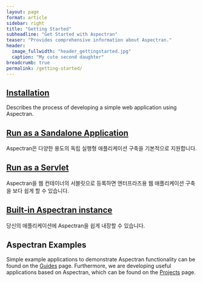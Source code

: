 ```yaml
---
layout: page
format: article
sidebar: right
title: "Getting Started"
subheadline: "Get Started with Aspectran"
teaser: "Provides comprehensive information about Aspectran."
header:
  image_fullwidth: "header_gettingstarted.jpg"
  caption: "My cute second daughter"
breadcrumb: true
permalink: /getting-started/
---
```


## [Installation](/getting-started/installation/)
Describes the process of developing a simple web application using Aspectran.

## [Run as a Sandalone Application](/getting-started/run-as-standalone/)
Aspectran은 다양한 용도의 독립 실행형 애플리케이션 구축을 기본적으로 지원합니다.

## [Run as a Servlet](/getting-started/run-as-sevlet/)
Aspectran을 웹 컨테이너의 서블릿으로 등록하면 엔터프라즈용 웹 애플리케이션 구축을 보다 쉽게 할 수 있습니다.

## [Built-in Aspectran instance](/getting-started/embedded-aspectran/)
당신의 애플리케이션에 Aspectran을 쉽게 내장할 수 있습니다.

## Aspectran Examples
Simple example applications to demonstrate Aspectran functionality can be found on the [Guides](/guides/) page.
Furthermore, we are developing useful applications based on Aspectran, which can be found on the [Projects](/projects/) page.